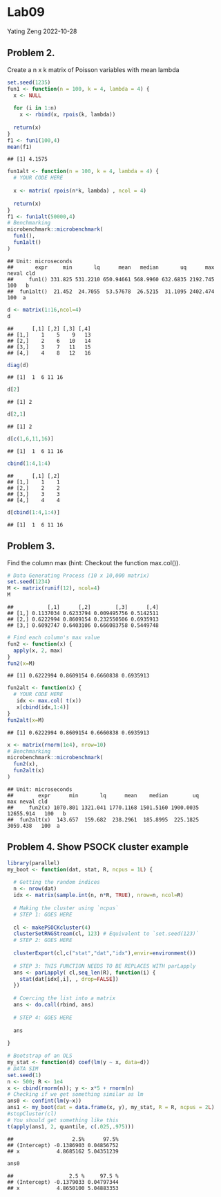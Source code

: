 Lab09
================
Yating Zeng
2022-10-28

## Problem 2.

Create a n x k matrix of Poisson variables with mean lambda

``` r
set.seed(1235)
fun1 <- function(n = 100, k = 4, lambda = 4) {
  x <- NULL
  
  for (i in 1:n)
    x <- rbind(x, rpois(k, lambda))
  
  return(x)
}
f1 <- fun1(100,4)
mean(f1)
```

    ## [1] 4.1575

``` r
fun1alt <- function(n = 100, k = 4, lambda = 4) {
  # YOUR CODE HERE
  
  x <- matrix( rpois(n*k, lambda) , ncol = 4)
  
  return(x)
}
f1 <- fun1alt(50000,4)
# Benchmarking
microbenchmark::microbenchmark(
  fun1(),
  fun1alt()
)
```

    ## Unit: microseconds
    ##       expr     min       lq      mean   median       uq      max neval cld
    ##     fun1() 331.825 531.2210 650.94661 568.9960 632.6835 2192.745   100   b
    ##  fun1alt()  21.452  24.7055  53.57678  26.5215  31.1095 2402.474   100  a

``` r
d <- matrix(1:16,ncol=4)
d
```

    ##      [,1] [,2] [,3] [,4]
    ## [1,]    1    5    9   13
    ## [2,]    2    6   10   14
    ## [3,]    3    7   11   15
    ## [4,]    4    8   12   16

``` r
diag(d)
```

    ## [1]  1  6 11 16

``` r
d[2]
```

    ## [1] 2

``` r
d[2,1]
```

    ## [1] 2

``` r
d[c(1,6,11,16)]
```

    ## [1]  1  6 11 16

``` r
cbind(1:4,1:4)
```

    ##      [,1] [,2]
    ## [1,]    1    1
    ## [2,]    2    2
    ## [3,]    3    3
    ## [4,]    4    4

``` r
d[cbind(1:4,1:4)]
```

    ## [1]  1  6 11 16

## Problem 3.

Find the column max (hint: Checkout the function max.col()).

``` r
# Data Generating Process (10 x 10,000 matrix)
set.seed(1234)
M <- matrix(runif(12), ncol=4)
M
```

    ##           [,1]      [,2]        [,3]      [,4]
    ## [1,] 0.1137034 0.6233794 0.009495756 0.5142511
    ## [2,] 0.6222994 0.8609154 0.232550506 0.6935913
    ## [3,] 0.6092747 0.6403106 0.666083758 0.5449748

``` r
# Find each column's max value
fun2 <- function(x) {
  apply(x, 2, max)
}
fun2(x=M)
```

    ## [1] 0.6222994 0.8609154 0.6660838 0.6935913

``` r
fun2alt <- function(x) {
  # YOUR CODE HERE
   idx <- max.col( t(x))
   x[cbind(idx,1:4)]
}
fun2alt(x=M)
```

    ## [1] 0.6222994 0.8609154 0.6660838 0.6935913

``` r
x <- matrix(rnorm(1e4), nrow=10)
# Benchmarking
microbenchmark::microbenchmark(
  fun2(x),
  fun2alt(x)
)
```

    ## Unit: microseconds
    ##        expr      min       lq      mean    median        uq       max neval cld
    ##     fun2(x) 1070.801 1321.041 1770.1168 1501.5160 1900.0035 12655.914   100   b
    ##  fun2alt(x)  143.657  159.682  238.2961  185.8995  225.1825  3059.438   100  a

## Problem 4. Show PSOCK cluster example

``` r
library(parallel)
my_boot <- function(dat, stat, R, ncpus = 1L) {
  
  # Getting the random indices
  n <- nrow(dat)
  idx <- matrix(sample.int(n, n*R, TRUE), nrow=n, ncol=R)
 
  # Making the cluster using `ncpus`
  # STEP 1: GOES HERE
  
  cl <- makePSOCKcluster(4)  
  clusterSetRNGStream(cl, 123) # Equivalent to `set.seed(123)`
  # STEP 2: GOES HERE
  
  clusterExport(cl,c("stat","dat","idx"),envir=environment())
  
  # STEP 3: THIS FUNCTION NEEDS TO BE REPLACES WITH parLapply
  ans <- parLapply( cl,seq_len(R), function(i) {
    stat(dat[idx[,i], , drop=FALSE])
  })
  
  # Coercing the list into a matrix
  ans <- do.call(rbind, ans)
  
  # STEP 4: GOES HERE
  
  ans
  
}
```

``` r
# Bootstrap of an OLS
my_stat <- function(d) coef(lm(y ~ x, data=d))
# DATA SIM
set.seed(1)
n <- 500; R <- 1e4
x <- cbind(rnorm(n)); y <- x*5 + rnorm(n)
# Checking if we get something similar as lm
ans0 <- confint(lm(y~x))
ans1 <- my_boot(dat = data.frame(x, y), my_stat, R = R, ncpus = 2L)
#stopCluster(cl)
# You should get something like this
t(apply(ans1, 2, quantile, c(.025,.975)))
```

    ##                   2.5%      97.5%
    ## (Intercept) -0.1386903 0.04856752
    ## x            4.8685162 5.04351239

``` r
ans0
```

    ##                  2.5 %     97.5 %
    ## (Intercept) -0.1379033 0.04797344
    ## x            4.8650100 5.04883353
